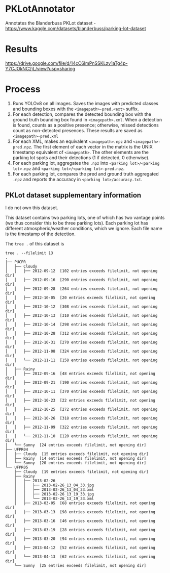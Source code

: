 # PKLotAnnotator

Annotates the Blanderbuss PKLot dataset - https://www.kaggle.com/datasets/blanderbuss/parking-lot-dataset

# Results

https://drive.google.com/file/d/14cC6ImPnSSKLzv1aTg4p-Y7CJOkNC2jL/view?usp=sharing

# Process

1. Runs YOLOv8 on all images. Saves the images with predicted classes and bounding boxes with the `<imagepath>-pred.<ext>` suffix.
2. For each detection, compares the detected bounding box with the ground truth bounding box found in `<imagepath>.xml`. When a detection is found, counts as a positive presence; otherwise, missed detections count as non-detected presences. These results are saved as `<imagepath>-pred.xml`
3. For each XML, makes an equivalent `<imagepath>.npz` and `<imagepath>-pred.npz`. The first element of each vector in the matrix is the UNIX timestamp equivalent of `<imagepath>`. The other elements are the parking lot spots and their detections (1 if detected, 0 otherwise).
4. For each parking lot, aggregates the `.npz` into `<parking lot>/<parking lot>.npz` and `<parking lot>/<parking lot>-pred.npz`.
5. For each parking lot, compares the pred and ground truth aggregated `.npz` and reports the accuracy in `<parking lot>/accuracy.txt`.

## PKLot dataset supplementary information

I do not own this dataset. 

This dataset contains two parking lots, one of which has two vantage points (we thus consider this to be three parking lots). 
Each parking lot has different atmospheric/weather conditions, which we ignore. Each file name is the timestamp of the detection.

The `tree .` of this dataset is

```
tree . --filelimit 13
.
├── PUCPR
│   ├── Cloudy
│   │   ├── 2012-09-12  [102 entries exceeds filelimit, not opening dir]
│   │   ├── 2012-09-16  [290 entries exceeds filelimit, not opening dir]
│   │   ├── 2012-09-28  [264 entries exceeds filelimit, not opening dir]
│   │   ├── 2012-10-05  [20 entries exceeds filelimit, not opening dir]
│   │   ├── 2012-10-12  [308 entries exceeds filelimit, not opening dir]
│   │   ├── 2012-10-13  [310 entries exceeds filelimit, not opening dir]
│   │   ├── 2012-10-14  [298 entries exceeds filelimit, not opening dir]
│   │   ├── 2012-10-28  [312 entries exceeds filelimit, not opening dir]
│   │   ├── 2012-10-31  [270 entries exceeds filelimit, not opening dir]
│   │   ├── 2012-11-08  [324 entries exceeds filelimit, not opening dir]
│   │   └── 2012-11-11  [158 entries exceeds filelimit, not opening dir]
│   ├── Rainy
│   │   ├── 2012-09-16  [48 entries exceeds filelimit, not opening dir]
│   │   ├── 2012-09-21  [190 entries exceeds filelimit, not opening dir]
│   │   ├── 2012-10-11  [370 entries exceeds filelimit, not opening dir]
│   │   ├── 2012-10-23  [22 entries exceeds filelimit, not opening dir]
│   │   ├── 2012-10-25  [272 entries exceeds filelimit, not opening dir]
│   │   ├── 2012-10-26  [318 entries exceeds filelimit, not opening dir]
│   │   ├── 2012-11-09  [322 entries exceeds filelimit, not opening dir]
│   │   └── 2012-11-10  [120 entries exceeds filelimit, not opening dir]
│   └── Sunny  [24 entries exceeds filelimit, not opening dir]
├── UFPR04
│   ├── Cloudy  [15 entries exceeds filelimit, not opening dir]
│   ├── Rainy  [14 entries exceeds filelimit, not opening dir]
│   └── Sunny  [20 entries exceeds filelimit, not opening dir]
└── UFPR05
    ├── Cloudy  [19 entries exceeds filelimit, not opening dir]
    ├── Rainy
    │   ├── 2013-02-26
    │   │   ├── 2013-02-26_13_04_33.jpg
    │   │   ├── 2013-02-26_13_04_33.xml
    │   │   ├── 2013-02-26_13_19_33.jpg
    │   │   └── 2013-02-26_13_19_33.xml
    │   ├── 2013-03-05  [68 entries exceeds filelimit, not opening dir]
    │   ├── 2013-03-13  [98 entries exceeds filelimit, not opening dir]
    │   ├── 2013-03-16  [46 entries exceeds filelimit, not opening dir]
    │   ├── 2013-03-19  [28 entries exceeds filelimit, not opening dir]
    │   ├── 2013-03-20  [94 entries exceeds filelimit, not opening dir]
    │   ├── 2013-04-12  [52 entries exceeds filelimit, not opening dir]
    │   └── 2013-04-13  [62 entries exceeds filelimit, not opening dir]
    └── Sunny  [25 entries exceeds filelimit, not opening dir]
```
